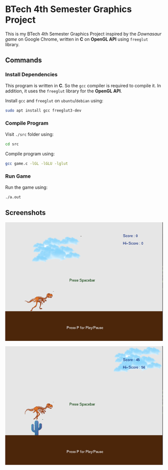 # BTech 4th Semester Graphics Project

This is my BTech 4th Semester Graphics Project inspired by the _Downasaur game_ on Google Chrome,
written in **C** on **OpenGL API** using `freeglut` library.

## Commands

### Install Dependencies

This program is written in **C**. So the `gcc` compiler is required to compile it. In addition, it
uses the `freeglut` library for the **OpenGL API**.

Install `gcc` and `freeglut` on `ubuntu`/`debian` using:

```bash
sudo apt install gcc freeglut3-dev
```

### Compile Program

Visit `./src` folder using:

```bash
cd src
```

Compile program using:

```bash
gcc game.c -lGL -lGLU -lglut
```

### Run Game

Run the game using:

```bash
./a.out
```

## Screenshots

![Screenshot 1](./screenshots/screenshot-1.png?raw=true "Screenshot 1")

![Screenshot 2](./screenshots/screenshot-2.png?raw=true "Screenshot 2")
